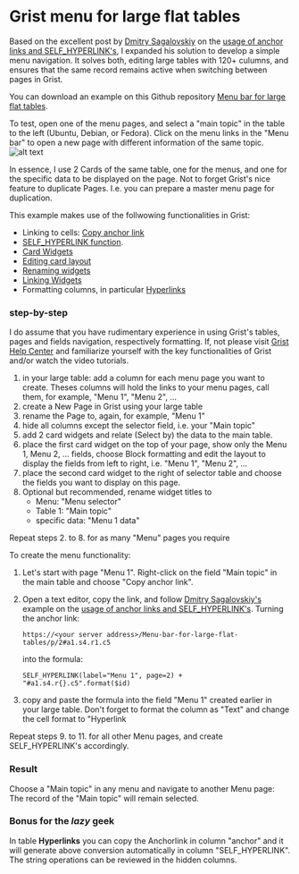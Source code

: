 # Grist menu for large flat tables
Based on the excellent post by [Dmitry Sagalovskiy](https://community.getgrist.com/u/dmitry-grist/summary) on the [usage of anchor links and SELF_HYPERLINK's](https://community.getgrist.com/t/is-it-possible-to-select-a-record-in-one-page-and-affect-what-is-shown-in-other-page-or-open-another-page-based-on-what-you-selected/1690/2?u=peter_p_breithaupt), I expanded his solution to develop a simple menu navigation. It solves both, editing large tables with 120+ culumns, and ensures that the same record remains active when switching between pages in Grist.

You can download an example on this Github repository [Menu bar for large flat tables](https://github.com/CabezaAncha/grist-menu-for-large-flat-tables/blob/main/Menu%20bar%20for%20large%20flat%20tables.grist).

To test, open one of the menu pages, and select a "main topic" in the table to the left (Ubuntu, Debian, or Fedora). Click on the menu links in the "Menu bar" to open a new page with different information of the same topic. 
![alt text]([http://url/to/img.png](https://github.com/CabezaAncha/grist-menu-for-large-flat-tables/blob/main/Menu%20for%20large%20tables%20Screenshot.png))

In essence, I use 2 Cards of the same table, one for the menus, and one for the specific data to be displayed on the page. Not to forget Grist's nice feature to duplicate Pages. I.e. you can prepare a master menu page for duplication. 

This example makes use of the follwowing functionalities in Grist:
- Linking to cells: [Copy anchor link](https://support.getgrist.com/enter-data/#linking-to-cells)
- [SELF_HYPERLINK function](https://support.getgrist.com/functions/#self_hyperlink).
- [Card Widgets](https://support.getgrist.com/widget-card/)
- [Editing card layout](https://support.getgrist.com/widget-card/#editing-card-layout)
- [Renaming widgets](https://support.getgrist.com/page-widgets/#renaming-widgets)
- [Linking Widgets](https://support.getgrist.com/linking-widgets/)
- Formatting columns, in particular [Hyperlinks](https://support.getgrist.com/col-types/#formatting-columns )

### step-by-step
I do assume that you have rudimentary experience in using Grist's tables, pages and fields navigation, respectively formatting. If, not please visit [Grist Help Center](https://support.getgrist.com/) and familiarize yourself with the key functionalities of Grist and/or watch the video tutorials.
1. in your large table: add a column for each menu page you want to create. Theses columns will hold the links to your menu pages, call them, for example, "Menu 1", "Menu 2", ...
1. create a New Page in Grist using your large table
1. rename the Page to, again, for example, "Menu 1"
1. hide all columns except the selector field, i.e. your "Main topic"
1. add 2 card widgets and relate (Select by) the data to the main table.
1. place the first card widget on the top of your page, show only the Menu 1, Menu 2, ... fields, choose Block formatting and edit the layout to display the fields from left to right, i.e. "Menu 1", "Menu 2", ... 
1. place the second card widget to the right of selector table and choose the fields you want to display on this page.
1. Optional but recommended, rename widget titles to
    - Menu: "Menu selector"
    - Table 1: "Main topic"
    - specific data: "Menu 1 data"

Repeat steps 2. to 8. for as many "Menu" pages you require

To create the menu functionality:

1. Let's start with page "Menu 1". Right-click on the field "Main topic" in the main table and choose "Copy anchor link". 
2.  Open a text editor, copy the link, and follow [Dmitry Sagalovskiy's](https://community.getgrist.com/u/dmitry-grist/summary) example on the [usage of anchor links and SELF_HYPERLINK's](https://community.getgrist.com/t/is-it-possible-to-select-a-record-in-one-page-and-affect-what-is-shown-in-other-page-or-open-another-page-based-on-what-you-selected/1690/2). Turning the anchor link:

    `https://<your server address>/Menu-bar-for-large-flat-tables/p/2#a1.s4.r1.c5` 

    into the formula:

    `SELF_HYPERLINK(label="Menu 1", page=2) + "#a1.s4.r{}.c5".format($id)`

3.  copy and paste the formula into the field "Menu 1" created earlier in your large table. Don't forget to format the column as "Text" and change the cell format to "Hyperlink

Repeat steps 9. to 11. for all other Menu pages, and create SELF_HYPERLINK's accordingly.

### Result
Choose a "Main topic" in any menu and navigate to another Menu page: The record of the "Main topic" will remain selected.

### Bonus for the *lazy* geek
In table **Hyperlinks** you can copy the Anchorlink in column "anchor" and it will generate above conversion automatically in column "SELF_HYPERLINK". The string operations can be reviewed in the hidden columns. 
